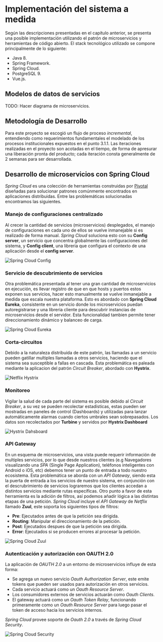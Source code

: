   # Implementación del sistema a medida

Según las descripciones presentadas en el capítulo anterior, se presenta una posible implementación utilizando el patrón de microservicios y herramientas de código abierto.
El stack tecnológico utilizado se compone principalmente de lo siguiente:

* Java 8.
* Spring Framework.
* Spring Cloud.
* PostgreSQL 9.
* Vue.js.

## Modelos de datos de servicios

TODO: Hacer diagrama de microservicios.

## Metodología de Desarrollo

Para este proyecto se escogió un flujo de proceso _incremental_, entendiendo como requerimientos fundamentales el modelado de los procesos institucionales expuestos en el punto 3.1.1.
Las iteraciones realizadas en el proyecto son acotadas en el tiempo, de forma de apresurar una liberación pronta del producto; cada iteración consta generalmente de 2 semanas para ser desarrollada.

## Desarrollo de microservicios con Spring Cloud

_Spring Cloud_ es  una colección de herramientas construidas por [Pivotal](https://pivotal.io) diseñadas para solucionar patrones comúnmente encontrados en aplicaciones distribuidas. Entre las problemáticas solucionadas encontramos las siguientes.

### Manejo de configuraciones centralizado

Al crecer la cantidad de servicios (microservicios) desplegados, el manejo de configuraciones en cada uno de ellos se vuelve inmanejable si es realizado de forma manual. _Spring Cloud_ soluciona esto con su **Config server**, un servicio que concentra globalmente las configuraciones del sistema, y **Config client**, una libreria que configura el contexto de una aplicación desde el **config server**.

![Spring Cloud Config](source/figures/spring-cloud-jug-switzerland-11-638.jpg)

### Servicio de descubrimiento de servicios

Otra problemática presentada al tener una gran cantidad de microservicios en ejecución, es llevar registro de que en que hosts y puertos estos exponen sus servicios, hacer esto manualmente se vuelve inmanejable a medida que escala nuestra plataforma. Esto es abordado con **Spring Cloud Eureka**, consistente en un servicio donde los microservicios puedan autoregistrarse y una libreria cliente para descubrir instancias de microservicios desde el servidor. Esta funcionalidad tambien permite tener direccionamiento dinámico y balanceo de carga.

![Spring Cloud Eureka](source/figures/eureka.png)

### Corta-circuitos

Debido a la naturaleza distribuida de este patrón, las llamadas a un servicio pueden gatillar multiples llamadas a otros servicios, haciendo que el sistema sea susceptible a fallas en cascada. Esta problemática es paleada mediante la aplicacion del patrón _Circuit Breaker_, abordado con **Hystrix**.

![Netflix Hystrix](source/figures/circuit_breaker_state_diagram.gif)

### Monitoreo

Vigilar la salud de cada parte del sistema es posible debido al _Circuit Breaker_, a su vez se pueden recolectar estadísticas, estas pueden ser mostradas en paneles de control (Dashboards) y utilizadas para lanzar automáticamente alarmas cuando ciertos umbrales sean sobrepasados. Los datos son recolectados por **Turbine** y servidos por **Hystrix Dashboard**

![Hystrix Dahsboard](source/figures/hystrix-dashboard-fig6-100586598-large.idge.png)

### API Gateway

En un esquema de microservicios, una vista puede requerir información de multiples servicios, por lo que desde nuestros clientes (e.g Navegadores visualizando una _SPA_ (Single Page Application), teléfonos inteligentes con Android o iOS, etc) debemos tener un punto de entrada a todo nuestro ecosistema. Esta problemática se aborda con un _API Gateway_, siendo esta la puerta de entrada a los servicios de nuestro sistema, en conjunción con el descrubrimiento de servicios lograremos que los clientes accedan a distintos servicios mediante rutas específicas.
Otro punto a favor de esta herramienta es la adición de filtros, así podemos añadir lógica a las distintas etapas de una petición. _Spring Cloud_ incluye el _API Gateway_ de _Netflix_ llamado **Zuul**, este soporta los siguientes tipos de filtros:

* **Pre**: Ejecutados antes de que la petición sea dirigida.
* **Routing**: Manipular el direccionamiento de la petición.
* **Post**: Ejecutados despues de que la petición sea dirigida.
* **Error**: Ejecutados si se producen errores al procesar la petición.

![Spring Cloud Zuul](source/figures/zuul-api-gateway.jpg)

### Autenticación y autorización con OAUTH 2.0

La aplicación de _OAUTH 2.0_ a un entorno de microservicios influye de esta forma:

* Se agrega un nuevo servicio _Oauth Authorization Server_, este emite tokens que pueden ser usados para autorización en otros servicios.
* Cada servicio actuará como un _Oauth Resource Server_.
* Los consumidores externos de servicios actuarán como _Oauth Clients_.
* El gateway actuará como un _Oauth Token Relay_, funcionando primeramente como un _Oauth Resource Server_ para luego pasar el token de acceso hacia los servicios internos.

_Spring Cloud_ provee soporte de _Oauth 2.0_ a través de _Spring Cloud Security_.

![Spring Cloud Security](source/figures/68747470733a2f2f71696974612d696d6167652d73746f72652e73332e616d617a6f6e6177732e636f6d2f302f313835322f31393936393035372d633864312d653264372d666435362d3832666537383465376133362e706e67.png)
